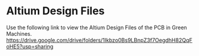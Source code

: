 # Altium Design Files

Use the following link to view the Altium Design Files of the PCB in Green Machines.<br>
https://drive.google.com/drive/folders/1Ikbzo0Bs9LBnpZ3f7OegdhH82QqFoHE5?usp=sharing